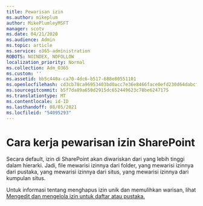 ```yaml
---
title: Pewarisan izin
ms.author: mikeplum
author: MikePlumleyMSFT
manager: scotv
ms.date: 04/21/2020
ms.audience: Admin
ms.topic: article
ms.service: o365-administration
ROBOTS: NOINDEX, NOFOLLOW
localization_priority: Normal
ms.collection: Adm_O365
ms.custom: ''
ms.assetid: bb5c440a-ca70-4dc6-b517-688e80551101
ms.openlocfilehash: cd3cb78ca96953403bd0acc7e36e8466face0efd230d64dabcf055185c8ab12a
ms.sourcegitcommit: b5f7da89a650d2915dc652449623c78be6247175
ms.translationtype: MT
ms.contentlocale: id-ID
ms.lasthandoff: 08/05/2021
ms.locfileid: "54095293"
---
```

# <a name="how-permissions-inheritance-works-in-sharepoint"></a>Cara kerja pewarisan izin SharePoint

Secara default, izin di SharePoint akan diwariskan dari yang lebih tinggi dalam hierarki. Jadi, file mewarisi izinnya dari folder, yang mewarisi izinnya dari pustaka, yang mewarisi izinnya dari situs, yang mewarisi izinnya dari kumpulan situs.
  
Untuk informasi tentang menghapus izin unik dan memulihkan warisan, lihat [Mengedit dan mengelola izin untuk daftar atau pustaka.](https://go.microsoft.com/fwlink/?linkid=869946)
  

